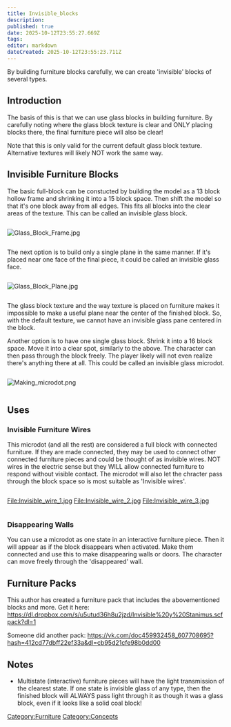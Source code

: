 ```yaml
---
title: Invisible_blocks
description: 
published: true
date: 2025-10-12T23:55:27.669Z
tags: 
editor: markdown
dateCreated: 2025-10-12T23:55:23.711Z
---
```


By building furniture blocks carefully, we can create 'invisible' blocks
of several types.

## Introduction

The basis of this is that we can use glass blocks in building furniture.
By carefully noting where the glass block texture is clear and ONLY
placing blocks there, the final furniture piece will also be clear\!

Note that this is only valid for the current default glass block
texture. Alternative textures will likely NOT work the same way.

## Invisible Furniture Blocks

The basic full-block can be constucted by building the model as a 13
block hollow frame and shrinking it into a 15 block space. Then shift
the model so that it's one block away from all edges. This fits all
blocks into the clear areas of the texture. This can be called an
invisible glass block.

<div style="overflow:hidden">

![Glass_Block_Frame.jpg](Glass_Block_Frame.jpg
"Glass_Block_Frame.jpg")

</div>

The next option is to build only a single plane in the same manner. If
it's placed near one face of the final piece, it could be called an
invisible glass face.

<div style="overflow:hidden">

![Glass_Block_Plane.jpg](Glass_Block_Plane.jpg
"Glass_Block_Plane.jpg")

</div>

The glass block texture and the way texture is placed on furniture makes
it impossible to make a useful plane near the center of the finished
block. So, with the default texture, we cannot have an invisible glass
pane centered in the block.

Another option is to have one single glass block. Shrink it into a 16
block space. Move it into a clear spot, similarly to the above. The
character can then pass through the block freely. The player likely will
not even realize there's anything there at all. This could be called an
invisible glass microdot.

<div style="overflow:hidden">

![Making_microdot.png](Making_microdot.png "Making_microdot.png")

</div>

## Uses

### Invisible Furniture Wires

This microdot (and all the rest) are considered a full block with
connected furniture. If they are made connected, they may be used to
connect other connected furniture pieces and could be thought of as
invisible wires. NOT wires in the electric sense but they WILL allow
connected furniture to respond without visible contact. The microdot
will also let the chracter pass through the block space so is most
suitable as 'Invisible wires'.

<div style="overflow:hidden">

<File:Invisible_wire_1.jpg> <File:Invisible_wire_2.jpg>
<File:Invisible_wire_3.jpg>

</div>

### Disappearing Walls

You can use a microdot as one state in an interactive furniture piece.
Then it will appear as if the block disappears when activated. Make them
connected and use this to make disappearing walls or doors. The
character can move freely through the 'disappeared' wall.

## Furniture Packs

This author has created a furniture pack that includes the
abovementioned blocks and more. Get it here:
<https://dl.dropbox.com/s/u5utud36h8u2jzd/Invisible%20y%20Stanimus.scfpack?dl=1>

Someone did another pack:
<https://vk.com/doc459932458_607708695?hash=412cd77dbff22ef33a&dl=cb95d21cfe98b0dd00>

## Notes

  - Multistate (interactive) furniture pieces will have the light
    transmission of the clearest state. If one state is invisible glass
    of any type, then the finished block will ALWAYS pass light through
    it as though it was a glass block, even if it looks like a solid
    coal block\!

[Category:Furniture](Category:Furniture "wikilink")
[Category:Concepts](Category:Concepts "wikilink")